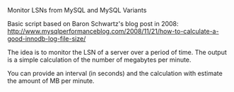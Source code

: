 Monitor LSNs from MySQL and MySQL Variants

Basic script based on Baron Schwartz's blog post in 2008:
http://www.mysqlperformanceblog.com/2008/11/21/how-to-calculate-a-good-innodb-log-file-size/

The idea is to monitor the LSN of a server over a period of time. The output is a simple calculation of the number of megabytes per minute.

You can provide an interval (in seconds) and the calculation with estimate the amount of MB per minute.